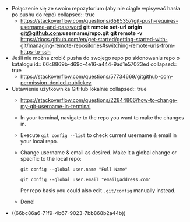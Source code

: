 - Połączenie się ze swoim repozytorium (aby nie ciągle wpisywać hasła po pushu do repo)
  collapsed:: true
	- https://stackoverflow.com/questions/6565357/git-push-requires-username-and-password
	  **git remote set-url origin git@github.com:username/repo.git**
	  **git remote -v**
	  https://docs.github.com/en/get-started/getting-started-with-git/managing-remote-repositories#switching-remote-urls-from-https-to-ssh
- Jeśli nie można zrobić pusha do swojego repo po sklonowaniu repo o katalogu
  id:: 66c8869b-d69c-4e16-a444-9ad1e57023ed
  collapsed:: true
	- https://stackoverflow.com/questions/57734669/gitgithub-com-permission-denied-publickey
- Ustawienie użytkownika GitHub lokalnie
  collapsed:: true
	- https://stackoverflow.com/questions/22844806/how-to-change-my-git-username-in-terminal
	- In your terminal, navigate to the repo you want to make the changes in.
	- Execute `git config --list` to check current username & email in your local repo.
	- Change username & email as desired. Make it a global change or specific to the local repo: 
	  
	  `git config --global user.name "Full Name"`
	  
	  `git config --global user.email "email@address.com"`
	  
	  Per repo basis you could also edit `.git/config` manually instead.
	- Done!
- ((66bc86a6-71f9-4b67-9023-7bb868b2a44b))